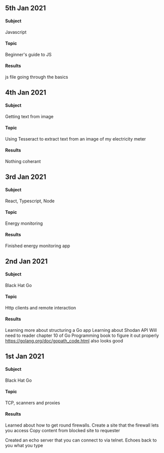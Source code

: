 <!---
## 1st Jan 2021
#### Subject
React
#### Topic
Redux
#### Results
--->
## 5th Jan 2021
#### Subject
Javascript
#### Topic
Beginner's guide to JS
#### Results
js file going through the basics

## 4th Jan 2021
#### Subject
Getting text from image
#### Topic
Using Tesseract to extract text from an image of my electricity meter
#### Results
Nothing coherant

## 3rd Jan 2021
#### Subject
React, Typescript, Node
#### Topic
Energy monitoring
#### Results
Finished energy monitoring app 

## 2nd Jan 2021
#### Subject
Black Hat Go
#### Topic
Http clients and remote interaction
#### Results
Learning more about structuring a Go app
Learning about Shodan API
Will need to reader chapter 10 of Go Programming book to figure it out properly
https://golang.org/doc/gopath_code.html also looks good

## 1st Jan 2021
#### Subject
Black Hat Go
#### Topic
TCP, scanners and proxies
#### Results
Learned about how to get round firewalls. 
Create a site that the firewall lets you access
Copy content from blocked site to requester

Created an echo server that you can connect to via telnet. Echoes back to you what you type


